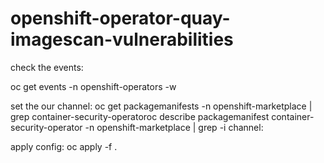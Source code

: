 # openshift-operator-quay-imagescan-vulnerabilities


check the events:

oc get events -n openshift-operators -w

set the our channel: oc get packagemanifests -n openshift-marketplace | grep container-security-operatoroc describe packagemanifest container-security-operator -n openshift-marketplace | grep -i channel:

apply config: oc apply -f .